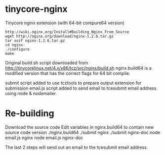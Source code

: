 tinycore-nginx
==============

Tinycore nginx extension (with 64-bit corepure64 version)

    http://wiki.nginx.org/Install#Building_Nginx_From_Source
    wget http://nginx.org/download/nginx-1.2.6.tar.gz
    tar xvzf nginx-1.2.6.tar.gz
    cd nginx-
    ./configure
    make

Original build.sh script downloaded from http://tinycorelinux.net/4.x/x86/tcz/src/nginx/build.sh
nginx.build64 is a modified version that has the correct flags for 64 bit compile.

submit script added to use tcztools to prepare output extension for submission
email.js script added to send email to tcesubmit email address using node & nodemailer.

Re-building
===========
Download the source code
Edit variables in nginx.build64 to contain new source code version
    ./nginx.build64
    ./submit nginx
    ./submit nginx-doc
    node email.js <from email address> <from email password> nginx
    node email.js <from email address> <from email password> nginx-doc

The last 2 steps will send out an email to the tcesubmit email address.

